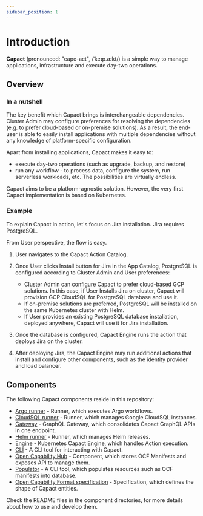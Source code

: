 ```yaml
---
sidebar_position: 1
---
```


# Introduction

**Capact** (pronounced: "cape-act", /ˈkeɪp.ækt/) is a simple way to manage applications, infrastructure and execute day-two operations.

## Overview

### In a nutshell

The key benefit which Capact brings is interchangeable dependencies. Cluster Admin may configure preferences for resolving the dependencies (e.g. to prefer cloud-based or on-premise solutions). As a result, the end-user is able to easily install applications with multiple dependencies without any knowledge of platform-specific configuration.

Apart from installing applications, Capact makes it easy to:
- execute day-two operations (such as upgrade, backup, and restore)
- run any workflow - to process data, configure the system, run serverless workloads, etc. The possibilities are virtually endless.

Capact aims to be a platform-agnostic solution. However, the very first Capact implementation is based on Kubernetes.

### Example

To explain Capact in action, let's focus on Jira installation. Jira requires PostgreSQL.

From User perspective, the flow is easy.

1. User navigates to the Capact Action Catalog.
2. Once User clicks Install button for Jira in the App Catalog, PostgreSQL is configured according to Cluster Admin and User preferences:
   
   - Cluster Admin can configure Capact to prefer cloud-based GCP solutions. In this case, if User Installs Jira on cluster, Capact will provision GCP CloudSQL for PostgreSQL database and use it.
   - If on-premise solutions are preferred, PostgreSQL will be installed on the same Kubernetes cluster with Helm.
   - If User provides an existing PostgreSQL database installation, deployed anywhere, Capact will use it for Jira installation.
   
3. Once the database is configured, Capact Engine runs the action that deploys Jira on the cluster.
4. After deploying Jira, the Capact Engine may run additional actions that install and configure other components, such as the identity provider and load balancer.

## Components

The following Capact components reside in this repository:

- [Argo runner](https://github.com/capactio/capact/tree/main/cmd/argo-runner) - Runner, which executes Argo workflows.
- [CloudSQL runner](https://github.com/capactio/capact/tree/main/cmd/cloudsql-runner) - Runner, which manages Google CloudSQL instances.
- [Gateway](https://github.com/capactio/capact/tree/main/cmd/gateway) - GraphQL Gateway, which consolidates Capact GraphQL APIs in one endpoint.
- [Helm runner](https://github.com/capactio/capact/tree/main/cmd/helm-runner) - Runner, which manages Helm releases.
- [Engine](https://github.com/capactio/capact/tree/main/cmd/k8s-engine) - Kubernetes Capact Engine, which handles Action execution.
- [CLI](https://github.com/capactio/capact/tree/main/cmd/cli) - A CLI tool for interacting with Capact.
- [Open Capability Hub](https://github.com/capactio/capact/tree/main/och-js) - Component, which stores OCF Manifests and exposes API to manage them.
- [Populator](https://github.com/capactio/capact/tree/main/cmd/populator) - A CLI tool, which populates resources such as OCF manifests into database.
- [Open Capability Format specification](https://github.com/capactio/capact/tree/main/ocf-spec) - Specification, which defines the shape of Capact entities.

Check the README files in the component directories, for more details about how to use and develop them.
